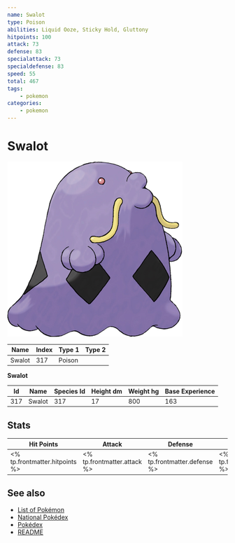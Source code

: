 ```yaml
---
name: Swalot
type: Poison
abilities: Liquid Ooze, Sticky Hold, Gluttony
hitpoints: 100
attack: 73
defense: 83
specialattack: 73
specialdefense: 83
speed: 55
total: 467
tags:
    - pokemon
categories:
    - pokemon
---
```


# Swalot


![Swalot](images/317.png)

| **Name** | **Index** | **Type 1** | **Type 2** |
|----|----|----|----|
| Swalot | 317 | Poison  |  |

**Swalot** 




| **Id** | **Name** | **Species Id** | **Height dm** | **Weight hg** | **Base Experience** |
|--------|----------|----------------|------------|------------|---------------------|
| 317 | Swalot | 317 | 17 | 800 | 163 |



## Stats

| **Hit Points** | **Attack** | **Defense** | **Special Attack** | **Special Defense** | **Speed** | **Total** |
|----------------|------------|-------------|--------------------|---------------------|-----------|-----------|
| <% tp.frontmatter.hitpoints %> | <% tp.frontmatter.attack %> | <% tp.frontmatter.defense %> | <% tp.frontmatter.specialattack %> | <% tp.frontmatter.specialdefense %> | <% tp.frontmatter.speed %> | <% tp.frontmatter.total %> |

## See also

- [List of Pokémon](../pokemon.md)
- [National Pokédex](../national_pokedex.md)
- [Pokédex](../pokedex.md)
- [README](../README.md)
